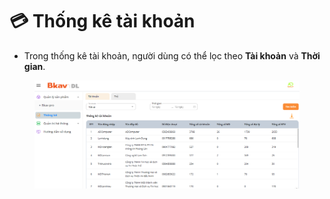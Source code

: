 # 💳 Thống kê tài khoản

* Trong thống kê tài khoản, người dùng có thể lọc theo **Tài khoản** và **Thời gian**.

<figure><img src="../.gitbook/assets/23.png" alt=""><figcaption></figcaption></figure>

